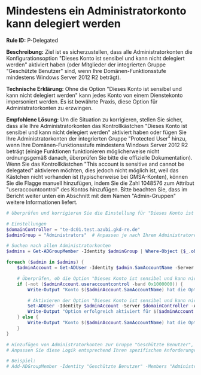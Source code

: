 # Mindestens ein Administratorkonto kann delegiert werden

**Rule ID:** P-Delegated

**Beschreibung:**
Ziel ist es sicherzustellen, dass alle Administratorkonten die Konfigurationsoption "Dieses Konto ist sensibel und kann nicht delegiert werden" aktiviert haben (oder Mitglieder der integrierten Gruppe "Geschützte Benutzer" sind, wenn Ihre Domänen-Funktionsstufe mindestens Windows Server 2012 R2 beträgt).

**Technische Erklärung:**
Ohne die Option "Dieses Konto ist sensibel und kann nicht delegiert werden" kann jedes Konto von einem Dienstekonto impersoniert werden. Es ist bewährte Praxis, diese Option für Administratorkonten zu erzwingen.

**Empfohlene Lösung:**
Um die Situation zu korrigieren, stellen Sie sicher, dass alle Ihre Administratorkonten das Kontrollkästchen "Dieses Konto ist sensibel und kann nicht delegiert werden" aktiviert haben oder fügen Sie Ihre Administratorkonten der integrierten Gruppe "Protected User" hinzu, wenn Ihre Domänen-Funktionsstufe mindestens Windows Server 2012 R2 beträgt (einige Funktionen funktionieren möglicherweise nicht ordnungsgemäß danach, überprüfen Sie bitte die offizielle Dokumentation).
Wenn Sie das Kontrollkästchen "This account is sensitive and cannot be delegated" aktivieren möchten, dies jedoch nicht möglich ist, weil das Kästchen nicht vorhanden ist (typischerweise bei GMSA-Konten), können Sie die Flagge manuell hinzufügen, indem Sie die Zahl 1048576 zum Attribut "useraccountcontrol" des Kontos hinzufügen.
Bitte beachten Sie, dass im Bericht weiter unten ein Abschnitt mit dem Namen "Admin-Gruppen" weitere Informationen liefert.



```powershell
# Überprüfen und korrigieren Sie die Einstellung für "Dieses Konto ist sensibel und kann nicht delegiert werden" für Administratorkonten

# Einstellungen
$domainController = "te-dc01.test.azubi.gkd-re.de"
$adminGroup = "Administrators"  # Anpassen je nach Ihrem Administratoren-Gruppennamen

# Suchen nach allen Administratorkonten
$admins = Get-ADGroupMember -Identity $adminGroup | Where-Object {$_.objectClass -eq "user"}

foreach ($admin in $admins) {
    $adminAccount = Get-ADUser -Identity $admin.SamAccountName -Server $domainController -Properties useraccountcontrol

    # Überprüfen, ob die Option "Dieses Konto ist sensibel und kann nicht delegiert werden" gesetzt ist
    if (-not ($adminAccount.useraccountcontrol -band 0x1000000)) {
        Write-Output "Konto $($adminAccount.SamAccountName) hat die Option nicht gesetzt."

        # Aktivieren der Option "Dieses Konto ist sensibel und kann nicht delegiert werden"
        Set-ADUser -Identity $adminAccount -Server $domainController -Add @{useraccountcontrol=0x1000000}
        Write-Output "Option erfolgreich aktiviert für $($adminAccount.SamAccountName)"
    } else {
        Write-Output "Konto $($adminAccount.SamAccountName) hat die Option bereits gesetzt."
    }
}

# Hinzufügen von Administratorkonten zur Gruppe "Geschützte Benutzer", falls erforderlich
# Anpassen Sie diese Logik entsprechend Ihren spezifischen Anforderungen

# Beispiel:
# Add-ADGroupMember -Identity "Geschützte Benutzer" -Members "Administrator1", "Administrator2"



```